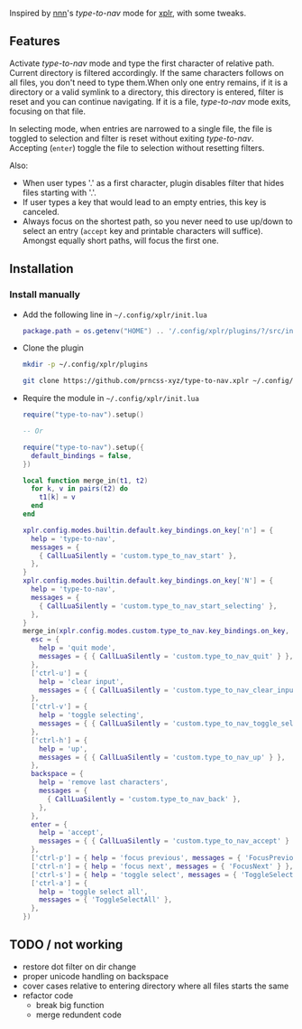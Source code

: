 Inspired by [nnn](https://github.com/jarun/nnn)'s _type-to-nav_ mode for [xplr](https://github.com/sayanarijit/xplr), with some tweaks.

## Features

Activate _type-to-nav_ mode and type the first character of relative path. Current directory is filtered accordingly. If the same characters follows on all files, you don't need to type them.When only one entry remains, if it is a directory or a valid symlink to a directory, this directory is entered, filter is reset and you can continue navigating. If it is a file, _type-to-nav_ mode exits, focusing on that file.

In selecting mode, when entries are narrowed to a single file, the file is toggled to selection and filter is reset without exiting _type-to-nav_. Accepting (`enter`) toggle the file to selection without resetting filters.

Also:

- When user types '.' as a first character, plugin disables filter that hides files starting with '.'.
- If user types a key that would lead to an empty entries, this key is canceled.
- Always focus on the shortest path, so you never need to use up/down to select an entry (`accept` key and printable characters will suffice). Amongst equally short paths, will focus the first one.

## Installation

### Install manually

- Add the following line in `~/.config/xplr/init.lua`

  ```lua
  package.path = os.getenv("HOME") .. '/.config/xplr/plugins/?/src/init.lua'
  ```

- Clone the plugin

  ```bash
  mkdir -p ~/.config/xplr/plugins

  git clone https://github.com/prncss-xyz/type-to-nav.xplr ~/.config/xplr/plugins/type-to-nav
  ```

- Require the module in `~/.config/xplr/init.lua`

  ```lua
  require("type-to-nav").setup()

  -- Or

  require("type-to-nav").setup({
    default_bindings = false,
  })

  local function merge_in(t1, t2)
    for k, v in pairs(t2) do
      t1[k] = v
    end
  end

  xplr.config.modes.builtin.default.key_bindings.on_key['n'] = {
    help = 'type-to-nav',
    messages = {
      { CallLuaSilently = 'custom.type_to_nav_start' },
    },
  }
  xplr.config.modes.builtin.default.key_bindings.on_key['N'] = {
    help = 'type-to-nav',
    messages = {
      { CallLuaSilently = 'custom.type_to_nav_start_selecting' },
    },
  }
  merge_in(xplr.config.modes.custom.type_to_nav.key_bindings.on_key, {
    esc = {
      help = 'quit mode',
      messages = { { CallLuaSilently = 'custom.type_to_nav_quit' } },
    },
    ['ctrl-u'] = {
      help = 'clear input',
      messages = { { CallLuaSilently = 'custom.type_to_nav_clear_input' } },
    },
    ['ctrl-v'] = {
      help = 'toggle selecting',
      messages = { { CallLuaSilently = 'custom.type_to_nav_toggle_selecting' } },
    },
    ['ctrl-h'] = {
      help = 'up',
      messages = { { CallLuaSilently = 'custom.type_to_nav_up' } },
    },
    backspace = {
      help = 'remove last characters',
      messages = {
        { CallLuaSilently = 'custom.type_to_nav_back' },
      },
    },
    enter = {
      help = 'accept',
      messages = { { CallLuaSilently = 'custom.type_to_nav_accept' } },
    },
    ['ctrl-p'] = { help = 'focus previous', messages = { 'FocusPrevious' } },
    ['ctrl-n'] = { help = 'focus next', messages = { 'FocusNext' } },
    ['ctrl-s'] = { help = 'toggle select', messages = { 'ToggleSelection' } },
    ['ctrl-a'] = {
      help = 'toggle select all',
      messages = { 'ToggleSelectAll' },
    },
  })
  ```

## TODO / not working

- restore dot filter on dir change
- proper unicode handling on backspace
- cover cases relative to entering directory where all files starts the same
- refactor code
  - break big function
  - merge redundent code
